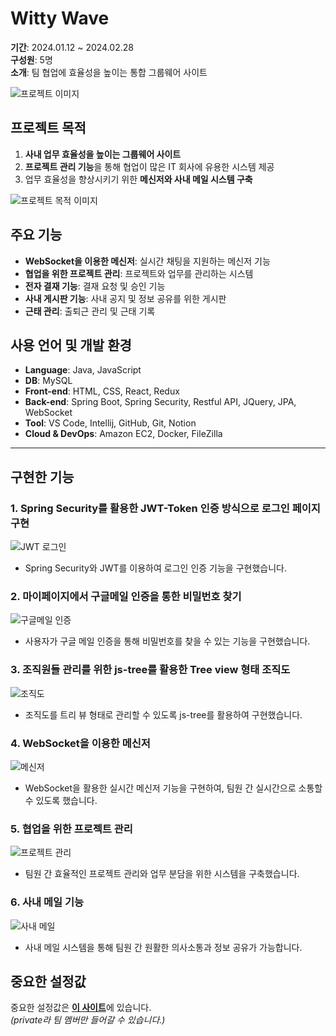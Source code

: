 # Witty Wave

**기간**: 2024.01.12 ~ 2024.02.28  
**구성원**: 5명  
**소개**: 팀 협업에 효율성을 높이는 통합 그룹웨어 사이트  

![프로젝트 이미지](https://github.com/user-attachments/assets/fb1e096d-6d11-4978-8b2d-7ee1446848ac)

## 프로젝트 목적

1. **사내 업무 효율성을 높이는 그룹웨어 사이트**  
2. **프로젝트 관리 기능**을 통해 협업이 많은 IT 회사에 유용한 시스템 제공  
3. 업무 효율성을 향상시키기 위한 **메신저와 사내 메일 시스템 구축**

![프로젝트 목적 이미지](https://github.com/user-attachments/assets/42cbf1d5-1490-4184-a260-e1ad32682bfe)

## 주요 기능

- **WebSocket을 이용한 메신저**: 실시간 채팅을 지원하는 메신저 기능
- **협업을 위한 프로젝트 관리**: 프로젝트와 업무를 관리하는 시스템
- **전자 결재 기능**: 결재 요청 및 승인 기능
- **사내 게시판 기능**: 사내 공지 및 정보 공유를 위한 게시판
- **근태 관리**: 출퇴근 관리 및 근태 기록

## 사용 언어 및 개발 환경

- **Language**: Java, JavaScript
- **DB**: MySQL
- **Front-end**: HTML, CSS, React, Redux
- **Back-end**: Spring Boot, Spring Security, Restful API, JQuery, JPA, WebSocket
- **Tool**: VS Code, Intellij, GitHub, Git, Notion
- **Cloud & DevOps**: Amazon EC2, Docker, FileZilla

---

## 구현한 기능

### 1. **Spring Security를 활용한 JWT-Token 인증 방식으로 로그인 페이지 구현**
![JWT 로그인](https://github.com/user-attachments/assets/3d74088a-7f62-4a5a-b3e0-5720ebc1b7a8)
- Spring Security와 JWT를 이용하여 로그인 인증 기능을 구현했습니다.

### 2. **마이페이지에서 구글메일 인증을 통한 비밀번호 찾기**
![구글메일 인증](https://github.com/user-attachments/assets/302a021a-996e-42b0-af7d-061ca867549e)
- 사용자가 구글 메일 인증을 통해 비밀번호를 찾을 수 있는 기능을 구현했습니다.

### 3. **조직원들 관리를 위한 js-tree를 활용한 Tree view 형태 조직도**
![조직도](https://github.com/user-attachments/assets/1dba6869-af02-42b4-a258-a3675c79e10e)
- 조직도를 트리 뷰 형태로 관리할 수 있도록 js-tree를 활용하여 구현했습니다.

### 4. **WebSocket을 이용한 메신저**
![메신저](https://github.com/user-attachments/assets/1bff2589-9381-4551-bbbe-423abfdc3500)
- WebSocket을 활용한 실시간 메신저 기능을 구현하여, 팀원 간 실시간으로 소통할 수 있도록 했습니다.

### 5. **협업을 위한 프로젝트 관리**
![프로젝트 관리](https://github.com/user-attachments/assets/166b8452-13a7-48f8-9bdf-f896e5ece66f)
- 팀원 간 효율적인 프로젝트 관리와 업무 분담을 위한 시스템을 구축했습니다.

### 6. **사내 메일 기능**
![사내 메일](https://github.com/user-attachments/assets/ee7eb237-d076-4314-b9ff-ef44aed08d4d)
- 사내 메일 시스템을 통해 팀원 간 원활한 의사소통과 정보 공유가 가능합니다.

## 중요한 설정값

중요한 설정값은 [**이 사이트**](https://github.com/Witty-Puppy/Backend-settings)에 있습니다.  
*(private라 팀 멤버만 들어갈 수 있습니다.)*
